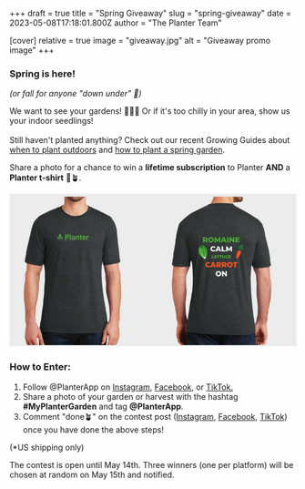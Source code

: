 +++
draft = true
title = "Spring Giveaway"
slug = "spring-giveaway"
date = 2023-05-08T17:18:01.800Z
author = "The Planter Team"


[cover]
relative = true
image = "giveaway.jpg"
alt = "Giveaway promo image"
+++
### Spring is here!

*(or fall for anyone "down under" 🦘)*

We want to see your gardens! 👨🏻‍🌾 Or if it's too chilly in your area, show us your indoor seedlings!\
\
Still haven't planted anything? Check out our recent Growing Guides about [when to plant outdoors](../when-to-plant-outdoors) and [how to plant a spring garden](../spring-garden).

Share a photo for a chance to win a **lifetime subscription** to Planter **AND** a **Planter t-shirt** 🤩🪴.

![](image.png "The snazzy Planter t-shirt up for grabs. Also available in green (but without the plant icons since they blend into the green).")

### How to Enter:

1. Follow @PlanterApp on [Instagram](https://www.instagram.com/planterapp/), [Facebook](https://www.facebook.com/PlanterApp), or [TikTok.](https://www.tiktok.com/@planterapp)
2. Share a photo of your garden or harvest with the hashtag **\#MyPlanterGarden** and tag **@PlanterApp**.
3. Comment "done🪴" on the contest post ([Instagram](https://www.instagram.com/reel/Cr-8a9jJCSd/), [Facebook](https://www.facebook.com/PlanterApp/posts/pfbid0PiYwBNUy94dYaPs4Z6ycUzUXqsR3Qqx4WHLLYqaSfg3ngcCe1DiVpwxUMfwWAhjpl), [TikTok](https://www.tiktok.com/@planterapp/video/7230940172634885419?lang=en)) once you have done the above steps!

(*US shipping only)

The contest is open until May 14th. Three winners (one per platform) will be chosen at random on May 15th and notified.